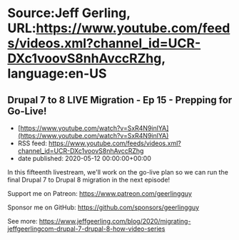 # Source:Jeff Gerling, URL:https://www.youtube.com/feeds/videos.xml?channel_id=UCR-DXc1voovS8nhAvccRZhg, language:en-US

## Drupal 7 to 8 LIVE Migration - Ep 15 - Prepping for Go-Live!
 - [https://www.youtube.com/watch?v=SxR4N9inlYA](https://www.youtube.com/watch?v=SxR4N9inlYA)
 - RSS feed: https://www.youtube.com/feeds/videos.xml?channel_id=UCR-DXc1voovS8nhAvccRZhg
 - date published: 2020-05-12 00:00:00+00:00

In this fifteenth livestream, we'll work on the go-live plan so we can run the final Drupal 7 to Drupal 8 migration in the next episode!

Support me on Patreon: https://www.patreon.com/geerlingguy

Sponsor me on GitHub: https://github.com/sponsors/geerlingguy

See more: https://www.jeffgeerling.com/blog/2020/migrating-jeffgeerlingcom-drupal-7-drupal-8-how-video-series

